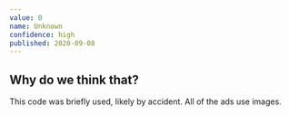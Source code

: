 ```yaml
---
value: 0
name: Unknown
confidence: high
published: 2020-09-08
---
```


## Why do we think that?

This code was briefly used, likely by accident. All of the ads use images.
